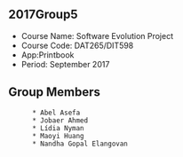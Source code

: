 ## 2017Group5
  * Course Name: Software Evolution Project
  * Course Code: DAT265/DIT598
  * App:Printbook
  * Period: September 2017

## Group Members
          * Abel Asefa
          * Jobaer Ahmed
          * Lídia Nyman
          * Maoyi Huang
          * Nandha Gopal Elangovan



